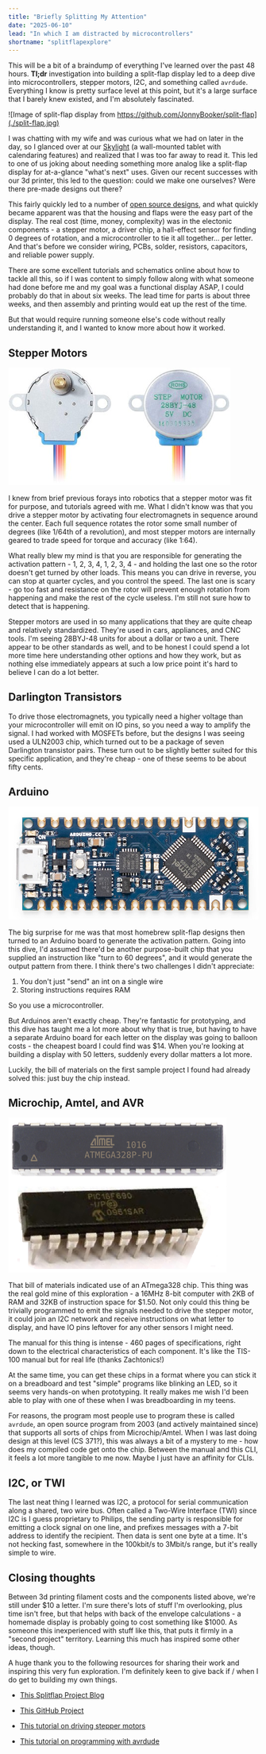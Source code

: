 ```yaml
---
title: "Briefly Splitting My Attention"
date: "2025-06-10"
lead: "In which I am distracted by microcontrollers"
shortname: "splitflapexplore"
---
```


This will be a bit of a braindump of everything I've learned over the
past 48 hours. **Tl;dr** investigation into building a split-flap display
led to a deep dive into microcontrollers, stepper motors, I2C, and
something called `avrdude`. Everything I know is pretty surface level at
this point, but it's a large surface that I barely knew existed, and
I'm absolutely fascinated.

![Image of split-flap display from https://github.com/JonnyBooker/split-flap](./split-flap.jpg)

I was chatting with my wife and was curious what we had on later in
the day, so I glanced over at our [Skylight] (a wall-mounted tablet with
calendaring features) and realized that I was too far away to read it.
This led to one of us joking about needing something more analog like
a split-flap display for at-a-glance "what's next" uses. Given our
recent successes with our 3d printer, this led to the question: could
we make one ourselves? Were there pre-made designs out there?

[Skylight]: https://www.skylightframe.com/

This fairly quickly led to a number of [open source designs], and what quickly became
apparent was that the housing and flaps were the easy part of the
display. The real cost (time, money, complexity) was in the electonic
components - a stepper motor, a driver chip, a hall-effect sensor for
finding 0 degrees of rotation, and a microcontroller to tie it all
together... per letter. And that's before we consider wiring, PCBs,
solder, resistors, capacitors, and reliable power supply.

[open source designs]: https://github.com/JonnyBooker/split-flap

There are some excellent tutorials and schematics online about how to
tackle all this, so if I was content to simply follow along with what
someone had done before me and my goal was a functional display ASAP,
I could probably do that in about six weeks. The lead time for parts
is about three weeks, and then assembly and printing would eat up the
rest of the time.

[excellent tutorials]: https://splitflap.home.blog/

But that would require running someone else's code without really
understanding it, and I wanted to know more about how it worked.

## Stepper Motors

![Image of front and back of a stepper motor](./28BYJ48-stepper-motor.jpg)

I knew from brief previous forays into robotics that a stepper motor
was fit for purpose, and tutorials agreed with me. What I didn't know
was that you drive a stepper motor by activating four electromagnets
in sequence around the center. Each full sequence rotates the rotor
some small number of degrees (like 1/64th of a revolution), and most
stepper motors are internally geared to trade speed for torque and
accuracy (like 1:64).

What really blew my mind is that you are responsible for generating
the activation pattern - 1, 2, 3, 4, 1, 2, 3, 4 - and holding the last
one so the rotor doesn't get turned by other loads. This means you
can drive in reverse, you can stop at quarter cycles, and you control
the speed. The last one is scary - go too fast and resistance on the
rotor will prevent enough rotation from happening and make the rest of
the cycle useless. I'm still not sure how to detect that is happening.

Stepper motors are used in so many applications that they are quite
cheap and relatively standardized. They're used in cars, appliances,
and CNC tools. I'm seeing 28BYJ-48 units for about a dollar or two a
unit. There appear to be other standards as well, and to be honest I
could spend a lot more time here understanding other options and how
they work, but as nothing else immediately appears at such a low price
point it's hard to believe I can do a lot better.

## Darlington Transistors

To drive those electromagnets, you typically need a higher voltage
than your microcontroller will emit on IO pins, so you need a way to
amplify the signal. I had worked with MOSFETs before, but the designs
I was seeing used a ULN2003 chip, which turned out to be a package of
seven Darlington transistor pairs. These turn out to be slightly
better suited for this specific application, and they're cheap - one
of these seems to be about fifty cents.

## Arduino

![Image of an Arduino Nano Every PCB with components mounted](./arduino-nano-every.jpg)

The big surprise for me was that most homebrew split-flap designs then
turned to an Arduino board to generate the activation pattern. Going
into this dive, I'd assumed there'd be another purpose-built chip that
you supplied an instruction like "turn to 60 degrees", and it would
generate the output pattern from there. I think there's two challenges
I didn't appreciate:

1. You don't just "send" an int on a single wire
2. Storing instructions requires RAM

So you use a microcontroller.

But Arduinos aren't exactly cheap. They're fantastic for prototyping,
and this dive has taught me a lot more about why that is true, but
having to have a separate Arduino board for each letter on the display
was going to balloon costs - the cheapest board I could find was $14.
When you're looking at building a display with 50 letters, suddenly
every dollar matters a lot more.

Luckily, the bill of materials on the first sample project I found had
already solved this: just buy the chip instead.

## Microchip, Amtel, and AVR

![Image of microcontrollers bearing Amtel and Microchip logos](./avr-and-pic-microcontrollers.png)

That bill of materials indicated use of an ATmega328 chip. This thing
was the real gold mine of this exploration - a 16MHz 8-bit computer
with 2KB of RAM and 32KB of instruction space for $1.50. Not only
could this thing be trivially programmed to emit the signals needed
to drive the stepper motor, it could join an I2C network and receive
instructions on what letter to display, and have IO pins leftover
for any other sensors I might need.

The manual for this thing is intense - 460 pages of specifications,
right down to the electrical characteristics of each component. It's
like the TIS-100 manual but for real life (thanks Zachtonics!)

At the same time, you can get these chips in a format where you can
stick it on a breadboard and test "simple" programs like blinking an
LED, so it seems very hands-on when prototyping. It really makes me
wish I'd been able to play with one of these when I was breadboarding
in my teens.

For reasons, the program most people use to program these is called
`avrdude`, an open source program from 2003 (and actively maintained
since) that supports all sorts of chips from Microchip/Amtel. When
I was last doing design at this level (CS 371?), this was always a
bit of a mystery to me - how does my compiled code get onto the chip.
Between the manual and this CLI, it feels a lot more tangible to me
now. Maybe I just have an affinity for CLIs.

## I2C, or TWI

The last neat thing I learned was I2C, a protocol for serial
communication along a shared, two wire bus. Often called a Two-Wire
Interface (TWI) since I2C is I guess proprietary to Philips,
the sending party is responsible for emitting a clock signal on one
line, and prefixes messages with a 7-bit address to identify the
recipient. Then data is sent one byte at a time. It's not hecking
fast, somewhere in the 100kbit/s to 3Mbit/s range, but it's really
simple to wire.

## Closing thoughts

Between 3d printing filament costs and the components listed above,
we're still under $10 a letter. I'm sure there's lots of stuff I'm
overlooking, plus time isn't free, but that helps with back of the
envelope calculations - a homemade display is probably going to cost
something like $1000. As someone this inexperienced with stuff like
this, that puts it firmly in a "second project" territory. Learning
this much has inspired some other ideas, though.

A huge thank you to the following resources for sharing their work and
inspiring this very fun exploration. I'm definitely keen to give back
if / when I do get to building my own things.

- [This Splitflap Project Blog](https://splitflap.home.blog/)

- [This GitHub Project](https://github.com/JonnyBooker/split-flap)

- [This tutorial on driving stepper motors](https://lastminuteengineers.com/28byj48-stepper-motor-arduino-tutorial/)

- [This tutorial on programming with avrdude](https://www.learningaboutelectronics.com/Articles/Programming-AVR-PIC-directly-upgrade-to-arduino.php)
